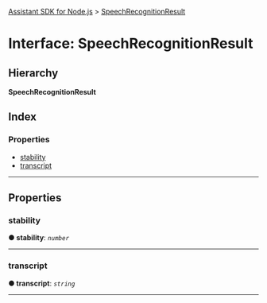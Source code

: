 [Assistant SDK for Node.js](../README.md) > [SpeechRecognitionResult](../interfaces/speechrecognitionresult.md)

# Interface: SpeechRecognitionResult

## Hierarchy

**SpeechRecognitionResult**

## Index

### Properties

* [stability](speechrecognitionresult.md#stability)
* [transcript](speechrecognitionresult.md#transcript)

---

## Properties

<a id="stability"></a>

###  stability

**● stability**: *`number`*

___
<a id="transcript"></a>

###  transcript

**● transcript**: *`string`*

___

